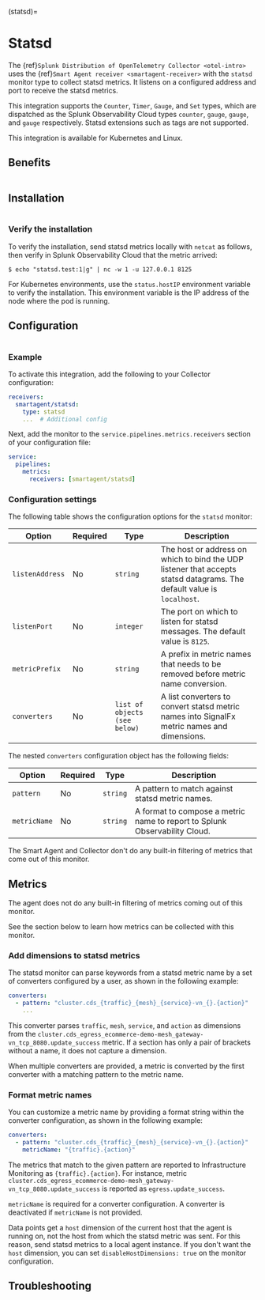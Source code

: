 (statsd)=

# Statsd

<meta name="description" content="Use this Splunk Observability Cloud integration for the Statsd monitor. See benefits, install, configuration, and metrics">

The {ref}`Splunk Distribution of OpenTelemetry Collector <otel-intro>` uses the {ref}`Smart Agent receiver <smartagent-receiver>` with the `statsd` monitor type to collect statsd metrics. It listens on a configured address and port to receive the statsd metrics. 
 
This integration supports the `Counter`, `Timer`, `Gauge`, and `Set` types, which are dispatched as the Splunk Observability Cloud types `counter`, `gauge`, `gauge`, and `gauge` respectively. Statsd extensions such as tags are not supported.

This integration is available for Kubernetes and Linux.

## Benefits

```{include} /_includes/benefits.md
```

## Installation

```{include} /_includes/collector-installation-linux.md
```

### Verify the installation

To verify the installation, send statsd metrics locally with `netcat` as follows, then verify in Splunk Observability Cloud that the metric arrived:

```
$ echo "statsd.test:1|g" | nc -w 1 -u 127.0.0.1 8125
```

For Kubernetes environments, use the `status.hostIP` environment variable to verify the installation. This environment variable is the IP address of the node where the pod is running. 

## Configuration

```{include} /_includes/configuration.md
```

### Example

To activate this integration, add the following to your Collector configuration:

```yaml 
receivers:
  smartagent/statsd:
    type: statsd
    ...  # Additional config
```

Next, add the monitor to the `service.pipelines.metrics.receivers` section of your configuration file:

```yaml
service:
  pipelines:
    metrics:
      receivers: [smartagent/statsd]
```

### Configuration settings

The following table shows the configuration options for the `statsd` monitor:

| Option          | Required | Type                          | Description                                                                                                            |
| --------------- | -------- | ----------------------------- | ---------------------------------------------------------------------------------------------------------------------- |
| `listenAddress` | No       | `string`                      | The host or address on which to bind the UDP listener that accepts statsd datagrams. The default value is `localhost`. |
| `listenPort`    | No       | `integer`                     | The port on which to listen for statsd messages. The default value is `8125`.                                          |
| `metricPrefix`  | No       | `string`                      | A prefix in metric names that needs to be removed before metric name conversion.                                       |
| `converters`    | No       | `list of objects (see below)` | A list converters to convert statsd metric names into SignalFx metric names and dimensions.                            |

The nested `converters` configuration object has the following fields:

| Option       | Required | Type     | Description                                                                |
| ------------ | -------- | -------- | -------------------------------------------------------------------------- |
| `pattern`    | No       | `string` | A pattern to match against statsd metric names.                            |
| `metricName` | No       | `string` | A format to compose a metric name to report to Splunk Observability Cloud. |

The Smart Agent and Collector don't do any built-in filtering of metrics that come out of this monitor.

## Metrics

The agent does not do any built-in filtering of metrics coming out of this monitor.

See the section below to learn how metrics can be collected with this monitor.

### Add dimensions to statsd metrics

The statsd monitor can parse keywords from a statsd metric name by a set of converters configured by a user, as shown in the following example:

```yaml
converters:
  - pattern: "cluster.cds_{traffic}_{mesh}_{service}-vn_{}.{action}"
    ...
```

This converter parses `traffic`, `mesh`, `service`, and `action` as dimensions from the `cluster.cds_egress_ecommerce-demo-mesh_gateway-vn_tcp_8080.update_success` metric. If a section has only a pair of brackets without a name, it does not capture a dimension.

When multiple converters are provided, a metric is converted by the first converter with a matching pattern to the metric name.

### Format metric names

You can customize a metric name by providing a format string within the converter configuration, as shown in the following example:

```yaml
converters:
  - pattern: "cluster.cds_{traffic}_{mesh}_{service}-vn_{}.{action}"
    metricName: "{traffic}.{action}"
```

The metrics that match to the given pattern are reported to Infrastructure Monitoring as `{traffic}.{action}`.
For instance, metric `cluster.cds_egress_ecommerce-demo-mesh_gateway-vn_tcp_8080.update_success` is reported as `egress.update_success`.

`metricName` is required for a converter configuration. A converter is deactivated if `metricName` is not provided.

Data points get a `host` dimension of the current host that the agent is running on, not the host from which the statsd metric was sent. For this reason, send statsd metrics to a local agent instance. If you don't want the `host` dimension, you can set `disableHostDimensions: true` on the monitor configuration.

## Troubleshooting

```{include} /_includes/troubleshooting.md
```